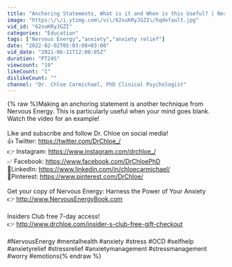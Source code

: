 ```yaml
---
title: "Anchoring Statements, What is it and When is this Useful? | Nervous Energy soundbites"
image: "https:\/\/i.ytimg.com\/vi\/62xuKRyJGZI\/hqdefault.jpg"
vid_id: "62xuKRyJGZI"
categories: "Education"
tags: ["Nervous Energy","anxiety","anxiety relief"]
date: "2022-02-02T05:03:08+03:00"
vid_date: "2021-06-11T12:00:05Z"
duration: "PT24S"
viewcount: "19"
likeCount: "1"
dislikeCount: ""
channel: "Dr. Chloe Carmichael, PhD Clinical Psychologist"
---
```

{% raw %}Making an anchoring statement is another technique from Nervous Energy. This is particularly useful when your mind goes blank. Watch the video for an example!<br /><br />Like and subscribe and follow Dr. Chloe on social media!<br />👍 Twitter: <a rel="nofollow" target="blank" href="https://twitter.com/DrChloe_/">https://twitter.com/DrChloe_/</a> <br />👉 Instagram: <a rel="nofollow" target="blank" href="https://www.instagram.com/drchloe_/">https://www.instagram.com/drchloe_/</a> <br />✅ Facebook: <a rel="nofollow" target="blank" href="https://www.facebook.com/DrChloePhD">https://www.facebook.com/DrChloePhD</a> <br />💯LinkedIn: <a rel="nofollow" target="blank" href="https://www.linkedin.com/in/chloecarmichael/">https://www.linkedin.com/in/chloecarmichael/</a><br />📌Pinterest: <a rel="nofollow" target="blank" href="https://www.pinterest.com/DrChloe/">https://www.pinterest.com/DrChloe/</a><br /><br />Get your copy of Nervous Energy: Harness the Power of Your Anxiety<br />👉 <a rel="nofollow" target="blank" href="http://www.NervousEnergyBook.com">http://www.NervousEnergyBook.com</a><br /><br />Insiders Club free 7-day access!<br />👉 <a rel="nofollow" target="blank" href="http://www.drchloe.com/insider-s-club-free-gift-checkout">http://www.drchloe.com/insider-s-club-free-gift-checkout</a><br /><br />#NervousEnergy #mentalhealth #anxiety #stress #OCD #selfhelp #anxietyrelief #stressrelief #anxietymanagement #stressmanagement #worry #emotions{% endraw %}

